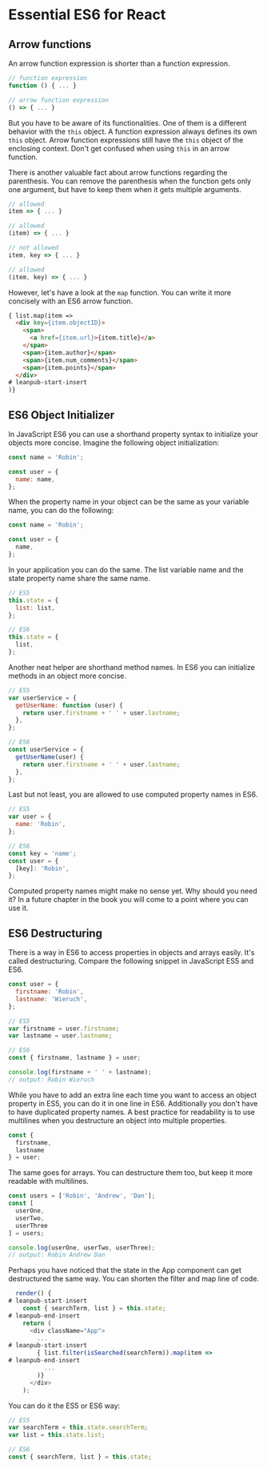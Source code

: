 # Essential ES6 for React

## Arrow functions

An arrow function expression is shorter than a function expression.

```JavaScript
// function expression
function () { ... }

// arrow function expression
() => { ... }
```

But you have to be aware of its functionalities. One of them is a different behavior with the `this` object. A function expression always defines its own `this` object. Arrow function expressions still have the `this` object of the enclosing context. Don't get confused when using `this` in an arrow function.

There is another valuable fact about arrow functions regarding the parenthesis. You can remove the parenthesis when the function gets only one argument, but have to keep them when it gets multiple arguments.

```JavaScript
// allowed
item => { ... }

// allowed
(item) => { ... }

// not allowed
item, key => { ... }

// allowed
(item, key) => { ... }
```

However, let's have a look at the `map` function. You can write it more concisely with an ES6 arrow function.

```HTML
{ list.map(item =>
  <div key={item.objectID}>
    <span>
      <a href={item.url}>{item.title}</a>
    </span>
    <span>{item.author}</span>
    <span>{item.num_comments}</span>
    <span>{item.points}</span>
  </div>
# leanpub-start-insert
)}
```

## ES6 Object Initializer

In JavaScript ES6 you can use a shorthand property syntax to initialize your objects more concise. Imagine the following object initialization:

```JavaScript
const name = 'Robin';

const user = {
  name: name,
};
```

When the property name in your object can be the same as your variable name, you can do the following:

```JavaScript
const name = 'Robin';

const user = {
  name,
};
```

In your application you can do the same. The list variable name and the state property name share the same name.

```JavaScript
// ES5
this.state = {
  list: list,
};

// ES6
this.state = {
  list,
};
```

Another neat helper are shorthand method names. In ES6 you can initialize methods in an object more concise.

```JavaScript
// ES5
var userService = {
  getUserName: function (user) {
    return user.firstname + ' ' + user.lastname;
  },
};

// ES6
const userService = {
  getUserName(user) {
    return user.firstname + ' ' + user.lastname;
  },
};
```

Last but not least, you are allowed to use computed property names in ES6.

```JavaScript
// ES5
var user = {
  name: 'Robin',
};

// ES6
const key = 'name';
const user = {
  [key]: 'Robin',
};
```

Computed property names might make no sense yet. Why should you need it? In a future chapter in the book you will come to a point where you can use it.

## ES6 Destructuring

There is a way in ES6 to access properties in objects and arrays easily. It's called destructuring. Compare the following snippet in JavaScript ES5 and ES6.

```JavaScript
const user = {
  firstname: 'Robin',
  lastname: 'Wieruch',
};

// ES5
var firstname = user.firstname;
var lastname = user.lastname;

// ES6
const { firstname, lastname } = user;

console.log(firstname + ' ' + lastname);
// output: Robin Wieruch
```

While you have to add an extra line each time you want to access an object property in ES5, you can do it in one line in ES6. Additionally you don't have to have duplicated property names. A best practice for readability is to use multilines when you destructure an object into multiple properties.

```JavaScript
const {
  firstname,
  lastname
} = user;
```

The same goes for arrays. You can destructure them too, but keep it more readable with multilines.

```JavaScript
const users = ['Robin', 'Andrew', 'Dan'];
const [
  userOne,
  userTwo,
  userThree
] = users;

console.log(userOne, userTwo, userThree);
// output: Robin Andrew Dan
```

Perhaps you have noticed that the state in the App component can get destructured the same way. You can shorten the filter and map line of code.

```JavaScript
  render() {
# leanpub-start-insert
    const { searchTerm, list } = this.state;
# leanpub-end-insert
    return (
      <div className="App">
        ...
# leanpub-start-insert
        { list.filter(isSearched(searchTerm)).map(item =>
# leanpub-end-insert
          ...
        )}
      </div>
    );
```

You can do it the ES5 or ES6 way:

```JavaScript
// ES5
var searchTerm = this.state.searchTerm;
var list = this.state.list;

// ES6
const { searchTerm, list } = this.state;
```